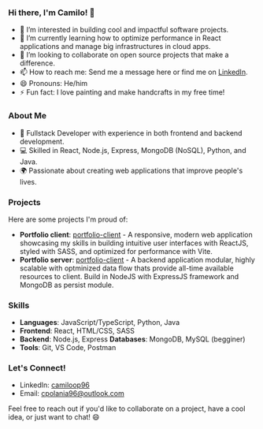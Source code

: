 ### Hi there, I'm Camilo! 👋

- 👀 I’m interested in building cool and impactful software projects.
- 🌱 I’m currently learning how to optimize performance in React applications and manage big infrastructures in cloud apps.
- 💞️ I’m looking to collaborate on open source projects that make a difference.
- 📫 How to reach me: Send me a message here or find me on [LinkedIn](https://www.linkedin.com/in/camiloop96/).
- 😄 Pronouns: He/him
- ⚡ Fun fact: I love painting and make handcrafts in my free time!

### About Me

- 🚀 Fullstack Developer with experience in both frontend and backend development.
- 💻 Skilled in React, Node.js, Express, MongoDB (NoSQL), Python, and Java.
- 🌍 Passionate about creating web applications that improve people's lives.

### Projects

Here are some projects I'm proud of:

- **Portfolio client**: [portfolio-client](https://github.com/camiloop96/portfolio-client) - A responsive, modern web application showcasing my skills in building intuitive user interfaces with ReactJS, styled with SASS, and optimized for performance with Vite.
- **Portfolio server**: [portfolio-client](https://github.com/camiloop96/portfolio-server) - A backend application modular, highly scalable with optminized data flow thats provide all-time available resources to client. Build in NodeJS with ExpressJS framework and MongoDB as persist module.


### Skills

- **Languages**: JavaScript/TypeScript, Python, Java
- **Frontend**: React, HTML/CSS, SASS
- **Backend**: Node.js, Express
**Databases**: MongoDB, MySQL (begginer)
- **Tools**: Git, VS Code, Postman

### Let's Connect!

- LinkedIn: [camiloop96](https://www.linkedin.com/in/camiloop96/)
- Email: cpolania96@outlook.com

Feel free to reach out if you'd like to collaborate on a project, have a cool idea, or just want to chat! 😄

